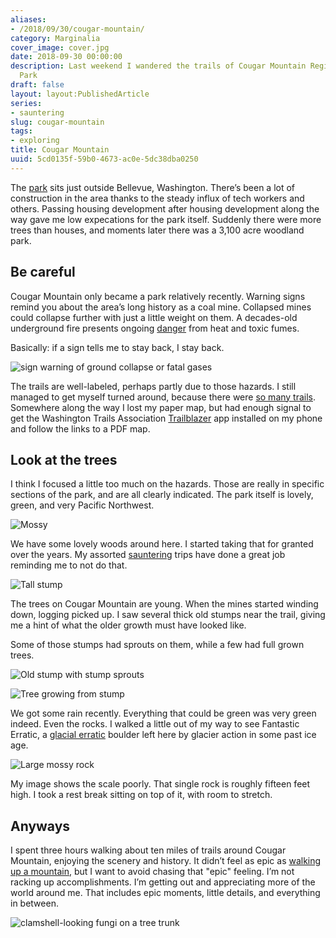 ```yaml
---
aliases:
- /2018/09/30/cougar-mountain/
category: Marginalia
cover_image: cover.jpg
date: 2018-09-30 00:00:00
description: Last weekend I wandered the trails of Cougar Mountain Regional Wildland
  Park
draft: false
layout: layout:PublishedArticle
series:
- sauntering
slug: cougar-mountain
tags:
- exploring
title: Cougar Mountain
uuid: 5cd0135f-59b0-4673-ac0e-5dc38dba0250
---
```


The
[park](https://www.kingcounty.gov/services/parks-recreation/parks/parks-and-natural-lands/popular-parks/cougar.aspx)
sits just outside Bellevue, Washington. There’s been a lot of
construction in the area thanks to the steady influx of tech workers and
others. Passing housing development after housing development along the
way gave me low expecations for the park itself. Suddenly there were
more trees than houses, and moments later there was a 3,100 acre
woodland park.

## Be careful

Cougar Mountain only became a park relatively recently. Warning signs
remind you about the area’s long history as a coal mine. Collapsed mines
could collapse further with just a little weight on them. A decades-old
underground fire presents ongoing
[danger](https://www.heraldnet.com/news/cougar-mountain-mines-still-a-danger/)
from heat and toxic fumes.

Basically: if a sign tells me to stay back, I stay back.

![sign warning of ground collapse or fatal gases](warning-sign.jpg
  "Pay attention to the warning signs")

The trails are well-labeled, perhaps partly due to those hazards. I
still managed to get myself turned around, because there were [so many
trails](https://en.wikipedia.org/wiki/Cougar_Mountain_Regional_Wildland_Park#Official_Trails).
Somewhere along the way I lost my paper map, but had enough signal to
get the Washington Trails Association
[Trailblazer](https://www.wta.org/our-work/about/trailblazer-mobile-app)
app installed on my phone and follow the links to a PDF map.

## Look at the trees

I think I focused a little too much on the hazards. Those are really in
specific sections of the park, and are all clearly indicated. The park
itself is lovely, green, and very Pacific Northwest.

![Mossy](mossy.jpg)

We have some lovely woods around here. I started taking that for granted
over the years. My assorted [sauntering](/tags/sauntering) trips have
done a great job reminding me to not do that.

![Tall stump](tall-stump.jpg)

The trees on Cougar Mountain are young. When the mines started winding
down, logging picked up. I saw several thick old stumps near the trail,
giving me a hint of what the older growth must have looked like.

Some of those stumps had sprouts on them, while a few had full grown
trees.

![Old stump with stump sprouts](old-stump.jpg)

![Tree growing from stump](stump-tree.jpg)

We got some rain recently. Everything that could be green was very green
indeed. Even the rocks. I walked a little out of my way to see Fantastic
Erratic, a [glacial
erratic](https://en.wikipedia.org/wiki/Glacial_erratic) boulder left
here by glacier action in some past ice age.

![Large mossy rock](fantastic-erratic.jpg
  "Fantastic Erratic")

My image shows the scale poorly. That single rock is roughly fifteen
feet high. I took a rest break sitting on top of it, with room to
stretch.

## Anyways

I spent three hours walking about ten miles of trails around Cougar
Mountain, enjoying the scenery and history. It didn’t feel as epic as
[walking up a mountain](/post/2018/09/mount-si/), but I want to avoid
chasing that "epic" feeling. I’m not racking up accomplishments. I’m
getting out and appreciating more of the world around me. That includes
epic moments, little details, and everything in between.

![clamshell-looking fungi on a tree trunk](fungi.jpg
  "Look! Fungus!")
